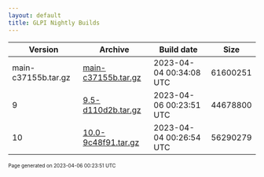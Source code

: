 ```yaml
---
layout: default
title: GLPI Nightly Builds
---
```


Version|Archive|Build date|Size
---|---|---|---
main-c37155b.tar.gz|[main-c37155b.tar.gz](main-c37155b.tar.gz)|2023-04-04 00:34:08 UTC|61600251
9|[9.5-d110d2b.tar.gz](9.5-d110d2b.tar.gz)|2023-04-06 00:23:51 UTC|44678800
10|[10.0-9c48f91.tar.gz](10.0-9c48f91.tar.gz)|2023-04-04 00:26:54 UTC|56290279

<font size="1">Page generated on 2023-04-06 00:23:51 UTC</font>
